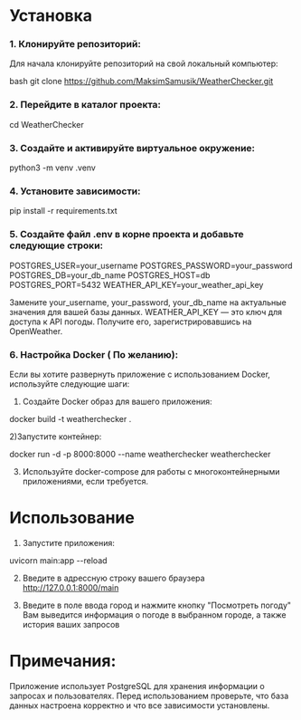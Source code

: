 # Установка

### 1. Клонируйте репозиторий:

Для начала клонируйте репозиторий на свой локальный компьютер:

bash git clone https://github.com/MaksimSamusik/WeatherChecker.git

### 2. Перейдите в каталог проекта:

cd WeatherChecker

### 3. Создайте и активируйте виртуальное окружение:

python3 -m venv .venv

### 4. Установите зависимости:

pip install -r requirements.txt

### 5. Создайте файл .env в корне проекта и добавьте следующие строки:

POSTGRES_USER=your_username
POSTGRES_PASSWORD=your_password
POSTGRES_DB=your_db_name
POSTGRES_HOST=db
POSTGRES_PORT=5432
WEATHER_API_KEY=your_weather_api_key

Замените your_username, your_password, your_db_name на актуальные значения для вашей базы данных.
WEATHER_API_KEY — это ключ для доступа к API погоды. Получите его, зарегистрировавшись на OpenWeather.

### 6. Настройка Docker ( По желанию):
Если вы хотите развернуть приложение с использованием Docker, используйте следующие шаги:

1) Создайте Docker образ для вашего приложения:

docker build -t weatherchecker .

2)Запустите контейнер:

docker run -d -p 8000:8000 --name weatherchecker weatherchecker

3) Используйте docker-compose для работы с многоконтейнерными приложениями, если требуется.

# Использование

1) Запустите приложения:

uvicorn main:app --reload

2) Введите в адрессную строку вашего браузера
 http://127.0.0.1:8000/main

3) Введите в поле ввода город и нажмите кнопку "Посмотреть погоду"
Вам выведится информация о погоде в выбранном городе, а также история ваших запросов


# Примечания:
Приложение использует PostgreSQL для хранения информации о запросах и пользователях.
Перед использованием проверьте, что база данных настроена корректно и что все зависимости установлены.

